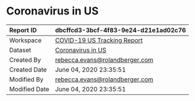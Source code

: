 



# Coronavirus in US

|Report ID|dbcffcd3-3bcf-4f83-9e24-d21e1ad02c76|
| :--- | :--- |
|Workspace|[COVID-19 US Tracking Report](../Workspaces/COVID-19-US-Tracking-Report.md)|
|Dataset|[Coronavirus in US](../Datasets/Coronavirus-in-US.md)|
|Created By|rebecca.evans@rolandberger.com|
|Created Date|June 04, 2020 23:35:51|
|Modified By|rebecca.evans@rolandberger.com|
|Modified Date|June 04, 2020 23:35:51|
